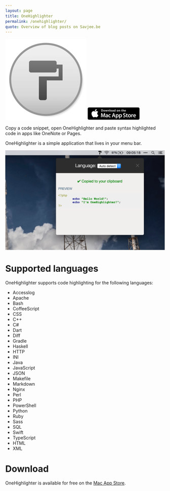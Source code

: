 ```yaml
---
layout: page
title: OneHighlighter
permalink: /onehighlighter/
quote: Overview of blog posts on Savjee.be
---
```


<img src="/projects/onehighlighter/onehighlighter-logo.png" height="256">
<a href="http://appstore.com/mac/onehighlighter" target="_blank">
	<img src="/projects/onehighlighter/app-store-badge.png" height="40">
</a>

Copy a code snippet, open OneHighlighter and paste syntax highlighted code in apps like OneNote or Pages. 

OneHighlighter is a simple application that lives in your menu bar.

<img src="/projects/onehighlighter/onehighlighter-screenshot1.png">


# Supported languages
OneHighlighter supports code highlighting for the following languages:

* Accesslog
* Apache
* Bash
* CoffeeScript
* CSS
* C++
* C#
* Dart
* Diff
* Gradle
* Haskell
* HTTP
* INI
* Java
* JavaScript
* JSON
* Makefile
* Markdown
* Nginx
* Perl
* PHP
* PowerShell
* Python
* Ruby
* Sass
* SQL
* Swift
* TypeScript
* HTML
* XML

# Download
OneHighlighter is available for free on the [Mac App Store](http://appstore.com/mac/onehighlighter).
